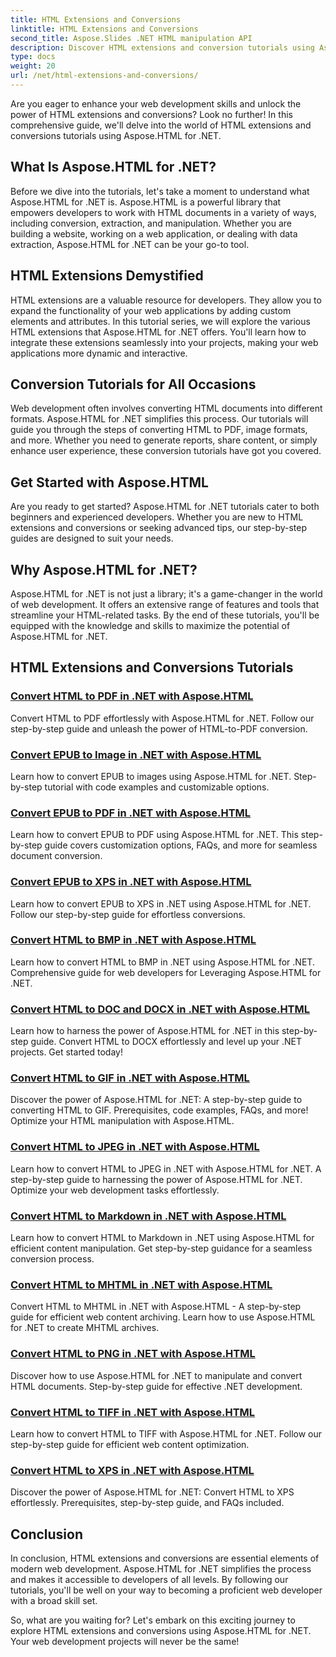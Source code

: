 ```yaml
---
title: HTML Extensions and Conversions
linktitle: HTML Extensions and Conversions
second_title: Aspose.Slides .NET HTML manipulation API
description: Discover HTML extensions and conversion tutorials using Aspose.HTML for .NET. Learn how to optimize web development with these comprehensive tutorials.
type: docs
weight: 20
url: /net/html-extensions-and-conversions/
---
```


Are you eager to enhance your web development skills and unlock the power of HTML extensions and conversions? Look no further! In this comprehensive guide, we'll delve into the world of HTML extensions and conversions tutorials using Aspose.HTML for .NET.

## What Is Aspose.HTML for .NET?

Before we dive into the tutorials, let's take a moment to understand what Aspose.HTML for .NET is. Aspose.HTML is a powerful library that empowers developers to work with HTML documents in a variety of ways, including conversion, extraction, and manipulation. Whether you are building a website, working on a web application, or dealing with data extraction, Aspose.HTML for .NET can be your go-to tool.

## HTML Extensions Demystified

HTML extensions are a valuable resource for developers. They allow you to expand the functionality of your web applications by adding custom elements and attributes. In this tutorial series, we will explore the various HTML extensions that Aspose.HTML for .NET offers. You'll learn how to integrate these extensions seamlessly into your projects, making your web applications more dynamic and interactive.

## Conversion Tutorials for All Occasions

Web development often involves converting HTML documents into different formats. Aspose.HTML for .NET simplifies this process. Our tutorials will guide you through the steps of converting HTML to PDF, image formats, and more. Whether you need to generate reports, share content, or simply enhance user experience, these conversion tutorials have got you covered.

## Get Started with Aspose.HTML

Are you ready to get started? Aspose.HTML for .NET tutorials cater to both beginners and experienced developers. Whether you are new to HTML extensions and conversions or seeking advanced tips, our step-by-step guides are designed to suit your needs.

## Why Aspose.HTML for .NET?

Aspose.HTML for .NET is not just a library; it's a game-changer in the world of web development. It offers an extensive range of features and tools that streamline your HTML-related tasks. By the end of these tutorials, you'll be equipped with the knowledge and skills to maximize the potential of Aspose.HTML for .NET.

## HTML Extensions and Conversions Tutorials
### [Convert HTML to PDF in .NET with Aspose.HTML](./convert-html-to-pdf/)
Convert HTML to PDF effortlessly with Aspose.HTML for .NET. Follow our step-by-step guide and unleash the power of HTML-to-PDF conversion.
### [Convert EPUB to Image in .NET with Aspose.HTML](./convert-epub-to-image/)
Learn how to convert EPUB to images using Aspose.HTML for .NET. Step-by-step tutorial with code examples and customizable options.
### [Convert EPUB to PDF in .NET with Aspose.HTML](./convert-epub-to-pdf/)
Learn how to convert EPUB to PDF using Aspose.HTML for .NET. This step-by-step guide covers customization options, FAQs, and more for seamless document conversion.
### [Convert EPUB to XPS in .NET with Aspose.HTML](./convert-epub-to-xps/)
Learn how to convert EPUB to XPS in .NET using Aspose.HTML for .NET. Follow our step-by-step guide for effortless conversions.
### [Convert HTML to BMP in .NET with Aspose.HTML](./convert-html-to-bmp/)
Learn how to convert HTML to BMP in .NET using Aspose.HTML for .NET. Comprehensive guide for web developers for Leveraging Aspose.HTML for .NET.
### [Convert HTML to DOC and DOCX in .NET with Aspose.HTML](./convert-html-to-doc-docx/)
Learn how to harness the power of Aspose.HTML for .NET in this step-by-step guide. Convert HTML to DOCX effortlessly and level up your .NET projects. Get started today!
### [Convert HTML to GIF in .NET with Aspose.HTML](./convert-html-to-gif/)
Discover the power of Aspose.HTML for .NET: A step-by-step guide to converting HTML to GIF. Prerequisites, code examples, FAQs, and more! Optimize your HTML manipulation with Aspose.HTML.
### [Convert HTML to JPEG in .NET with Aspose.HTML](./convert-html-to-jpeg/)
Learn how to convert HTML to JPEG in .NET with Aspose.HTML for .NET. A step-by-step guide to harnessing the power of Aspose.HTML for .NET. Optimize your web development tasks effortlessly.
### [Convert HTML to Markdown in .NET with Aspose.HTML](./convert-html-to-markdown/)
Learn how to convert HTML to Markdown in .NET using Aspose.HTML for efficient content manipulation. Get step-by-step guidance for a seamless conversion process.
### [Convert HTML to MHTML in .NET with Aspose.HTML](./convert-html-to-mhtml/)
Convert HTML to MHTML in .NET with Aspose.HTML - A step-by-step guide for efficient web content archiving. Learn how to use Aspose.HTML for .NET to create MHTML archives.
### [Convert HTML to PNG in .NET with Aspose.HTML](./convert-html-to-png/)
Discover how to use Aspose.HTML for .NET to manipulate and convert HTML documents. Step-by-step guide for effective .NET development.
### [Convert HTML to TIFF in .NET with Aspose.HTML](./convert-html-to-tiff/)
Learn how to convert HTML to TIFF with Aspose.HTML for .NET. Follow our step-by-step guide for efficient web content optimization.
### [Convert HTML to XPS in .NET with Aspose.HTML](./convert-html-to-xps/)
Discover the power of Aspose.HTML for .NET: Convert HTML to XPS effortlessly. Prerequisites, step-by-step guide, and FAQs included.

## Conclusion

In conclusion, HTML extensions and conversions are essential elements of modern web development. Aspose.HTML for .NET simplifies the process and makes it accessible to developers of all levels. By following our tutorials, you'll be well on your way to becoming a proficient web developer with a broad skill set.

So, what are you waiting for? Let's embark on this exciting journey to explore HTML extensions and conversions using Aspose.HTML for .NET. Your web development projects will never be the same!
